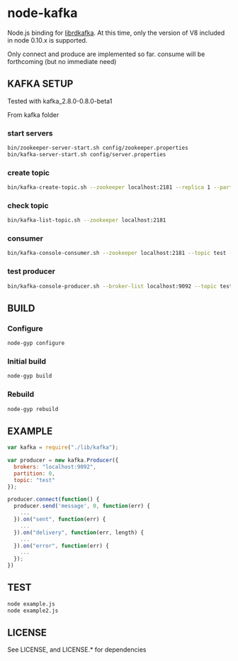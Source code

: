 # node-kafka

Node.js binding for [librdkafka](https://github.com/edenhill/librdkafka).  At this time, only the version of V8 included in node 0.10.x is supported.

Only connect and produce are implemented so far.  consume will be forthcoming (but no immediate need)

## KAFKA SETUP

Tested with kafka_2.8.0-0.8.0-beta1

From kafka folder

### start servers
```bash
bin/zookeeper-server-start.sh config/zookeeper.properties
bin/kafka-server-start.sh config/server.properties
```
### create topic
```bash
bin/kafka-create-topic.sh --zookeeper localhost:2181 --replica 1 --partition 1 --topic test
```
### check topic
```bash
bin/kafka-list-topic.sh --zookeeper localhost:2181
```
### consumer
```bash
bin/kafka-console-consumer.sh --zookeeper localhost:2181 --topic test --from-beginning
```
### test producer
```bash
bin/kafka-console-producer.sh --broker-list localhost:9092 --topic test
```

## BUILD
### Configure
```bash
node-gyp configure
```

### Initial build
```bash
node-gyp build
```

### Rebuild
```bash
node-gyp rebuild
```

## EXAMPLE
```javascript
var kafka = require("./lib/kafka");

var producer = new kafka.Producer({
  brokers: "localhost:9092",
  partition: 0,
  topic: "test"
});

producer.connect(function() {
  producer.send('message', 0, function(err) {
    ...
  }).on("sent", function(err) {
    ...
  }).on("delivery", function(err, length) {
    ...
  }).on("error", function(err) {
    ...
  });
})
```

## TEST
```bash
node example.js
node example2.js
```

## LICENSE
See LICENSE, and LICENSE.* for dependencies

